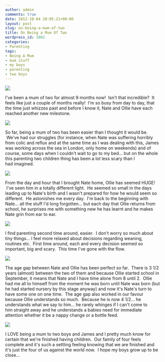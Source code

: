 ```yaml
---
author: admin
comments: true
date: 2012-10-04 20:05:21+00:00
layout: post
slug: on-being-a-mum-of-two
title: On Being a Mum Of Two
wordpress_id: 1882
categories:
- Parenting
tags:
- Being A Mum
- mum stuff
- my boys
- parenting
- two boys
---
```


[![](http://www.outmumbered.com/wp-content/uploads/2012/10/DSC_9012-1024x682.jpg)](http://www.outmumbered.com/wp-content/uploads/2012/10/DSC_9012.jpg)

I've been a mum of two for almost 9 months now!  Isn't that incredible?  It feels like just a couple of months really!  I'm so busy from day to day, that the time just whizzes past and before I know it, Nate and Ollie have each reached another new milestone.

[![](http://www.outmumbered.com/wp-content/uploads/2012/10/DSC_8937-1024x682.jpg)](http://www.outmumbered.com/wp-content/uploads/2012/10/DSC_8937.jpg)

So far, being a mum of two has been easier than I thought it would be.  We've had our struggles (for instance, when Nate was suffering horribly from colic and reflux and at the same time as I was dealing with this, James was working across the sea in London, only home on weekends) and of course, some days when I couldn't wait to go to my bed... but on the whole this parenting two children thing has been a lot less scary than I had imagined.

[![](http://www.outmumbered.com/wp-content/uploads/2012/10/DSC_8950-1024x682.jpg)](http://www.outmumbered.com/wp-content/uploads/2012/10/DSC_8950.jpg)

From the day and hour that I brought Nate home, Ollie has seemed HUGE!  I've seen him in a totally different light.  He seemed so small in the days leading up to Nate's birth and I wasn't prepared for how he would seem so different.  He astonishes me every day.  I'm back to the beginning with Nate... all the stuff I'd long forgotten... but each day that Ollie returns from school, he surprises me with something new he has learnt and he makes Nate grin from ear to ear.

[![](http://www.outmumbered.com/wp-content/uploads/2012/10/DSC_8963-1024x682.jpg)](http://www.outmumbered.com/wp-content/uploads/2012/10/DSC_8963.jpg)

I find parenting second time around, easier.  I don't worry so much about tiny things... I feel more relaxed about decisions regarding weaning, routines etc.  First time around, each and every decision seemed so important, big and scary.  This time I've gone with the flow.

[![](http://www.outmumbered.com/wp-content/uploads/2012/10/DSC_9015-1024x682.jpg)](http://www.outmumbered.com/wp-content/uploads/2012/10/DSC_9015.jpg)

The age gap between Nate and Ollie has been perfect so far.  There is 3 1/2 years (almost) between the two of them and because Ollie started school in September, it means that Nate and I have time alone from 8 until 2.  Ollie had me all to himself from the moment he was born until Nate was born (but he had started nursery by this stage anyway) and now it's Nate's turn to have some one on one time.  The age gap also worked in our favour because Ollie understands so much.  Because he is now 4 1/2... he understands what we say to him... he rarely whinges if I can't come to him straight away and he understands a babies need for immediate attention whether it be a nappy change or a bottle feed.

[![](http://www.outmumbered.com/wp-content/uploads/2012/10/DSC_8979-1024x682.jpg)](http://www.outmumbered.com/wp-content/uploads/2012/10/DSC_8979.jpg)

I LOVE being a mum to two boys and James and I pretty much know for certain that we're finished having children.  Our family of four feels complete and it's such a settling feeling knowing that we are finished and it's just the four of us against the world now.  I hope my boys grow up to be close...
